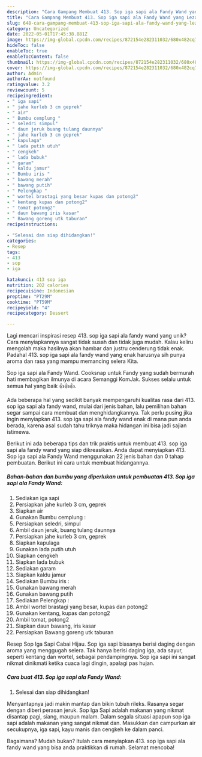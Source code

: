 ```yaml
---
description: "Cara Gampang Membuat 413. Sop iga sapi ala Fandy Wand yang Lezat Sekali"
title: "Cara Gampang Membuat 413. Sop iga sapi ala Fandy Wand yang Lezat Sekali"
slug: 648-cara-gampang-membuat-413-sop-iga-sapi-ala-fandy-wand-yang-lezat-sekali
category: Uncategorized
date: 2022-05-01T17:45:38.881Z
image: https://img-global.cpcdn.com/recipes/872154e282311032/680x482cq70/413-sop-iga-sapi-ala-fandy-wand-foto-resep-utama.jpg
hideToc: false
enableToc: true
enableTocContent: false
thumbnail: https://img-global.cpcdn.com/recipes/872154e282311032/680x482cq70/413-sop-iga-sapi-ala-fandy-wand-foto-resep-utama.jpg
cover: https://img-global.cpcdn.com/recipes/872154e282311032/680x482cq70/413-sop-iga-sapi-ala-fandy-wand-foto-resep-utama.jpg
author: Admin
authorAv: notfound
ratingvalue: 3.2
reviewcount: 5
recipeingredient:
- " iga sapi"
- " jahe kurleb 3 cm geprek"
- " air"
- " Bumbu cemplung "
- " seledri simpul"
- " daun jeruk buang tulang daunnya"
- " jahe kurleb 3 cm geprek"
- " kapulaga"
- " lada putih utuh"
- " cengkeh"
- " lada bubuk"
- " garam"
- " kaldu jamur"
- " Bumbu iris "
- " bawang merah"
- " bawang putih"
- " Pelengkap "
- " wortel brastagi yang besar kupas dan potong2"
- " kentang kupas dan potong2"
- " tomat potong2"
- " daun bawang iris kasar"
- " Bawang goreng utk taburan"
recipeinstructions:

- "Selesai dan siap dihidangkan!"
categories:
- Resep
tags:
- 413
- sop
- iga

katakunci: 413 sop iga 
nutrition: 202 calories
recipecuisine: Indonesian
preptime: "PT29M"
cooktime: "PT59M"
recipeyield: "4"
recipecategory: Dessert

---
```





Lagi mencari inspirasi resep 413. sop iga sapi ala fandy wand yang unik? Cara menyiapkannya sangat tidak susah dan tidak juga mudah. Kalau keliru mengolah maka hasilnya akan hambar dan justru cenderung tidak enak. Padahal 413. sop iga sapi ala fandy wand yang enak harusnya sih punya aroma dan rasa yang mampu memancing selera Kita.





Sop iga sapi ala Fandy Wand. Cooksnap untuk Fandy yang sudah bermurah hati membagikan ilmunya di acara Semanggi KomJak. Sukses selalu untuk semua hal yang baik 👍👍👍.

Ada beberapa hal yang sedikit banyak mempengaruhi kualitas rasa dari 413. sop iga sapi ala fandy wand, mulai dari jenis bahan, lalu pemilihan bahan segar sampai cara membuat dan menghidangkannya. Tak perlu pusing jika ingin menyiapkan 413. sop iga sapi ala fandy wand enak di mana pun anda berada, karena asal sudah tahu triknya maka hidangan ini bisa jadi sajian istimewa.






Berikut ini ada beberapa tips dan trik praktis untuk membuat 413. sop iga sapi ala fandy wand yang siap dikreasikan. Anda dapat menyiapkan 413. Sop iga sapi ala Fandy Wand menggunakan 22 jenis bahan dan 0 tahap pembuatan. Berikut ini cara untuk membuat hidangannya.

<!--inarticleads1-->

##### Bahan-bahan dan bumbu yang diperlukan untuk pembuatan 413. Sop iga sapi ala Fandy Wand:

1. Sediakan  iga sapi
1. Persiapkan  jahe kurleb 3 cm, geprek
1. Siapkan  air
1. Gunakan  Bumbu cemplung :
1. Persiapkan  seledri, simpul
1. Ambil  daun jeruk, buang tulang daunnya
1. Persiapkan  jahe kurleb 3 cm, geprek
1. Siapkan  kapulaga
1. Gunakan  lada putih utuh
1. Siapkan  cengkeh
1. Siapkan  lada bubuk
1. Sediakan  garam
1. Siapkan  kaldu jamur
1. Sediakan  Bumbu iris :
1. Gunakan  bawang merah
1. Gunakan  bawang putih
1. Sediakan  Pelengkap :
1. Ambil  wortel brastagi yang besar, kupas dan potong2
1. Gunakan  kentang, kupas dan potong2
1. Ambil  tomat, potong2
1. Siapkan  daun bawang, iris kasar
1. Persiapkan  Bawang goreng utk taburan


Resep Sop Iga Sapi Cabai Hijau. Sop iga sapi biasanya berisi daging dengan aroma yang menggugah selera. Tak hanya berisi daging iga, ada sayur, seperti kentang dan wortel, sebagai pendampingnya. Sop iga sapi ini sangat nikmat dinikmati ketika cuaca lagi dingin, apalagi pas hujan. 

<!--inarticleads2-->

##### Cara buat 413. Sop iga sapi ala Fandy Wand:


1. Selesai dan siap dihidangkan!

Menyantapnya jadi makin mantap dan bikin tubuh rileks. Rasanya segar dengan diberi perasan jeruk. Sop Iga Sapi adalah makanan yang nikmat disantap pagi, siang, maupun malam. Dalam segala situasi apapun sop iga sapi adalah makanan yang sangat nikmat dan. Masukkan dan campurkan air secukupnya, iga sapi, kayu manis dan cengkeh ke dalam panci. 

Bagaimana? Mudah bukan? Itulah cara menyiapkan 413. sop iga sapi ala fandy wand yang bisa anda praktikkan di rumah. Selamat mencoba!
